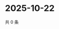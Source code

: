 # 2025-10-22

共 0 条

<!-- BEGIN ZHIHUQUESTIONS -->
<!-- 最后更新时间 Wed Oct 22 2025 08:55:09 GMT+0800 (China Standard Time) -->

<!-- END ZHIHUQUESTIONS -->
